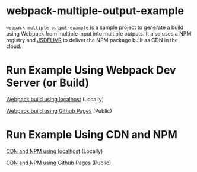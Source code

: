 # webpack-multiple-output-example

`webpack-multiple-output-example` is a sample project to generate a build using Webpack from multiple input into multiple outputs. It also uses a NPM registry and [JSDELIVR](https://www.jsdelivr.com/) to deliver the NPM package built as CDN in the cloud.

# Run Example Using Webpack Dev Server (or Build)

[Webpack build using localhost](http://localhost:8080/) (Locally)

[Webpack build using Github Pages](http://embengineering.com/webpack-multiple-output-example/build/index.html) (Public)

# Run Example Using CDN and NPM

[CDN and NPM using localhost](http://localhost:8080/cdn.html) (Locally)

[CDN and NPM using Github Pages](http://embengineering.com/webpack-multiple-output-example/src/cdn.html) (Public)